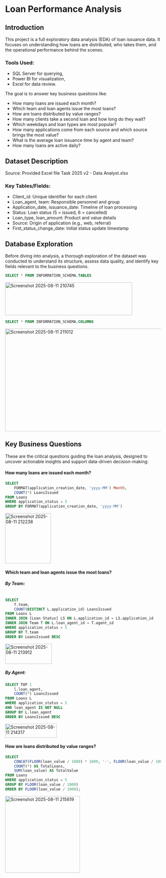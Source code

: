 # Loan Performance Analysis

## Introduction
This project is a full exploratory data analysis (EDA) of loan issuance data. It focuses on understanding how loans are distributed, who takes them, and the operational performance behind the scenes.

### Tools Used: 
- SQL Server for querying, 
- Power BI for visualization, 
- Excel for data review.

The goal is to answer key business questions like:
- How many loans are issued each month?
- Which team and loan agents issue the most loans?
- How are loans distributed by value ranges?
- How many clients take a second loan and how long do they wait?
- Which weekdays and loan types are most popular?
- How many applications come from each source and which source brings the most value?
- What is the average loan issuance time by agent and team?
- How many loans are active daily?

## Dataset Description
Source: Provided Excel file Task 2025 v2 - Data Analyst.xlsx
### Key Tables/Fields:
- Client_id: Unique identifier for each client
- Loan_agent, team: Responsible personnel and group
- Application_date, issuance_date: Timeline of loan processing
- Status: Loan status (5 = issued, 6 = cancelled)
- Loan_type, loan_amount: Product and value details
- Source: Origin of application (e.g., web, referral)
- First_status_change_date: Initial status update timestamp

## Database Exploration
Before diving into analysis, a thorough exploration of the dataset was conducted to understand its structure, assess data quality, and identify key fields relevant to the business questions.

```sql
SELECT * FROM INFORMATION_SCHEMA.TABLES
```
<img width="411" height="106" alt="Screenshot 2025-08-11 210745" src="https://github.com/user-attachments/assets/288072c8-2eab-4c5d-b94c-2950bb78acdb" />

```sql
SELECT * FROM INFORMATION_SCHEMA.COLUMNS
```
<img width="612" height="331" alt="Screenshot 2025-08-11 211012" src="https://github.com/user-attachments/assets/3a48c164-0af6-47e9-8117-9970d3ad37ca" />

## Key Business Questions
These are the critical questions guiding the loan analysis, designed to uncover actionable insights and support data-driven decision-making:

#### How many loans are issued each month?

```sql
SELECT 
	FORMAT(application_creation_date, 'yyyy-MM') Month,
	COUNT(*) LoansIssued
FROM Loans
WHERE application_status = 5
GROUP BY FORMAT(application_creation_date, 'yyyy-MM')
```
<img width="148" height="162" alt="Screenshot 2025-08-11 212238" src="https://github.com/user-attachments/assets/bdd389e4-e5a0-47e3-ac90-6944554cf7da" />

#### Which team and loan agents issue the most loans?
##### By Team:

```sql

SELECT 
	T.team,
	COUNT(DISTINCT L.application_id) LoansIssued
FROM Loans L
INNER JOIN [Loan Status] LS ON L.application_id = LS.application_id
INNER JOIN Team T ON L.loan_agent_id = T.agent_id
WHERE application_status = 5
GROUP BY T.team
ORDER BY LoansIssued DESC
```
<img width="151" height="65" alt="Screenshot 2025-08-11 213912" src="https://github.com/user-attachments/assets/8f918dc4-ee91-417a-85bb-dff8326edfd7" />

##### By Agent:
```sql
SELECT TOP 1
	l.loan_agent,
	COUNT(*) LoansIssued
FROM Loans L
WHERE application_status = 5 
AND loan_agent IS NOT NULL
GROUP BY L.loan_agent
ORDER BY LoansIssued DESC
```

<img width="167" height="45" alt="Screenshot 2025-08-11 214317" src="https://github.com/user-attachments/assets/eec5f853-e23c-489e-a017-e7f9bb91a151" />

#### How are loans distributed by value ranges?

```sql
SELECT 
    CONCAT(FLOOR(loan_value / 1000) * 1000, '-', FLOOR(loan_value / 1000) * 1000 + 999) AS LoanRange,
    COUNT(*) AS TotalLoans,
    SUM(loan_value) AS TotalValue
FROM Loans
WHERE application_status = 5
GROUP BY FLOOR(loan_value / 1000)
ORDER BY FLOOR(loan_value / 1000);
```

<img width="242" height="247" alt="Screenshot 2025-08-11 215619" src="https://github.com/user-attachments/assets/fb229e4e-cc78-4ed2-9dab-6e0c761a3699" />






















